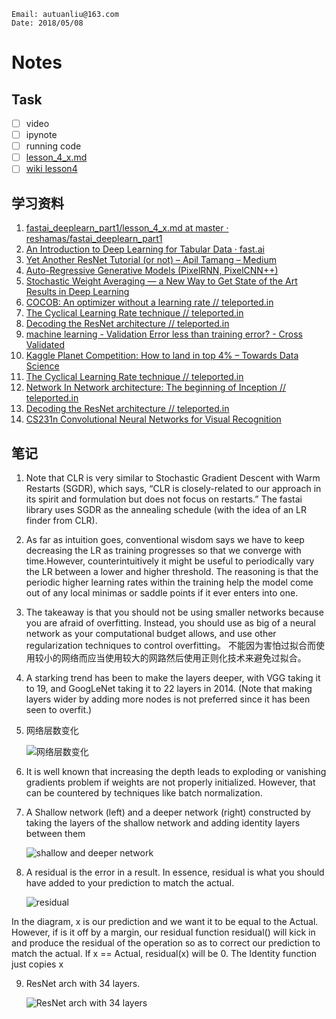 ```
Email: autuanliu@163.com
Date: 2018/05/08
```
# Notes

## Task

- [ ] video
- [ ] ipynote
- [ ] running code
- [ ] [lesson_4_x.md][5]
- [ ] [wiki lesson4][6]

## 学习资料
1. [fastai_deeplearn_part1/lesson_4_x.md at master · reshamas/fastai_deeplearn_part1](https://github.com/reshamas/fastai_deeplearn_part1/blob/master/courses/dl1/lesson_4_x.md)
2. [An Introduction to Deep Learning for Tabular Data · fast.ai](http://www.fast.ai/2018/04/29/categorical-embeddings/)
3. [Yet Another ResNet Tutorial (or not) – Apil Tamang – Medium](https://medium.com/@apiltamang/yet-another-resnet-tutorial-or-not-f6dd9515fcd7)
4. [Auto-Regressive Generative Models (PixelRNN, PixelCNN++)](https://towardsdatascience.com/auto-regressive-generative-models-pixelrnn-pixelcnn-32d192911173)
5. [Stochastic Weight Averaging — a New Way to Get State of the Art Results in Deep Learning](https://towardsdatascience.com/stochastic-weight-averaging-a-new-way-to-get-state-of-the-art-results-in-deep-learning-c639ccf36a)
6. [COCOB: An optimizer without a learning rate // teleported.in](http://teleported.in/posts/cocob/)
7. [The Cyclical Learning Rate technique // teleported.in](http://teleported.in/posts/cyclic-learning-rate/)
8. [Decoding the ResNet architecture // teleported.in](http://teleported.in/posts/decoding-resnet-architecture/)
9. [machine learning - Validation Error less than training error? - Cross Validated](https://stats.stackexchange.com/questions/187335/validation-error-less-than-training-error/187404#187404)
10. [Kaggle Planet Competition: How to land in top 4% – Towards Data Science](https://towardsdatascience.com/kaggle-planet-competition-how-to-land-in-top-4-a679ff0013ba)
11. [The Cyclical Learning Rate technique // teleported.in](http://teleported.in/posts/cyclic-learning-rate/)
12. [Network In Network architecture: The beginning of Inception // teleported.in](http://teleported.in/posts/network-in-network/)
13. [Decoding the ResNet architecture // teleported.in](http://teleported.in/posts/decoding-resnet-architecture/)
14. [CS231n Convolutional Neural Networks for Visual Recognition](http://cs231n.github.io/neural-networks-1/#arch)


## 笔记
1. Note that CLR is very similar to Stochastic Gradient Descent with Warm Restarts (SGDR), which says, “CLR is closely-related to our approach in its spirit and formulation but does not focus on restarts.” The fastai library uses SGDR as the annealing schedule (with the idea of an LR finder from CLR).
2. As far as intuition goes, conventional wisdom says we have to keep decreasing the LR as training progresses so that we converge with time.However, counterintuitively it might be useful to periodically vary the LR between a lower and higher threshold. The reasoning is that the periodic higher learning rates within the training help the model come out of any local minimas or saddle points if it ever enters into one.
3. The takeaway is that you should not be using smaller networks because you are afraid of overfitting. Instead, you should use as big of a neural network as your computational budget allows, and use other regularization techniques to control overfitting。 不能因为害怕过拟合而使用较小的网络而应当使用较大的网路然后使用正则化技术来避免过拟合。
4. A starking trend has been to make the layers deeper, with VGG taking it to 19, and GoogLeNet taking it to 22 layers in 2014. (Note that making layers wider by adding more nodes is not preferred since it has been seen to overfit.)
5. 网络层数变化  
    
    ![网络层数变化][1]
6. It is well known that increasing the depth leads to exploding or vanishing gradients problem if weights are not properly initialized. However, that can be countered by techniques like batch normalization.
7. A Shallow network (left) and a deeper network (right) constructed by taking the layers of the shallow network and adding identity layers between them
    
    ![shallow and deeper network][3]
8. A residual is the error in a result. In essence, residual is what you should have added to your prediction to match the actual.
    
    ![residual][2]

In the diagram, x is our prediction and we want it to be equal to the Actual. However, if is it off by a margin, our residual function residual() will kick in and produce the residual of the operation so as to correct our prediction to match the actual. If x == Actual, residual(x) will be 0. The Identity function just copies x

9. ResNet arch with 34 layers.

    ![ResNet arch with 34 layers][4]


[1]: http://ozesj315m.bkt.clouddn.com/img/12-revolution-of-depth.png
[2]: http://ozesj315m.bkt.clouddn.com/img/12-residual3.png
[3]: http://ozesj315m.bkt.clouddn.com/img/12-shallow-deep.png
[4]: http://ozesj315m.bkt.clouddn.com/img/12-resnet-vgg.png
[5]: https://github.com/reshamas/fastai_deeplearn_part1/blob/master/courses/dl1/lesson_4_x.md
[6]: http://forums.fast.ai/t/wiki-lesson-4/8112
